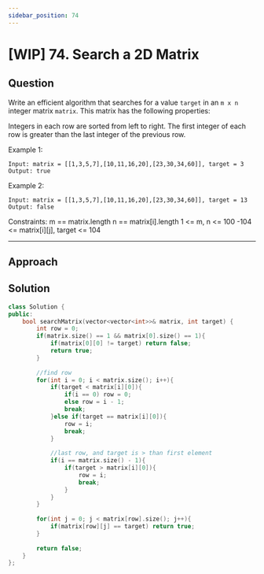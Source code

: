 ```yaml
---
sidebar_position: 74
---
```


# [WIP] 74. Search a 2D Matrix

## Question 
Write an efficient algorithm that searches for a value `target` in an `m x n` integer matrix `matrix`. This matrix has the following properties:

Integers in each row are sorted from left to right.
The first integer of each row is greater than the last integer of the previous row.

Example 1:
```
Input: matrix = [[1,3,5,7],[10,11,16,20],[23,30,34,60]], target = 3
Output: true
```
Example 2:
```
Input: matrix = [[1,3,5,7],[10,11,16,20],[23,30,34,60]], target = 13
Output: false
```

Constraints:
m == matrix.length
n == matrix[i].length
1 <= m, n <= 100
-104 <= matrix[i][j], target <= 104

---

## Approach


## Solution

```cpp
class Solution {
public:
    bool searchMatrix(vector<vector<int>>& matrix, int target) {
        int row = 0;
        if(matrix.size() == 1 && matrix[0].size() == 1){
            if(matrix[0][0] != target) return false;
            return true;
        }
        
        //find row
        for(int i = 0; i < matrix.size(); i++){
            if(target < matrix[i][0]){
                if(i == 0) row = 0; 
                else row = i - 1;
                break; 
            }else if(target == matrix[i][0]){
                row = i;
                break;
            }
            
            //last row, and target is > than first element
            if(i == matrix.size() - 1){
                if(target > matrix[i][0]){
                    row = i;
                    break;
                }
            }
        }
        
        for(int j = 0; j < matrix[row].size(); j++){
            if(matrix[row][j] == target) return true;
        }
        
        return false;
    }
};
```